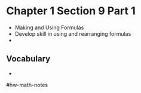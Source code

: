 # Chapter 1 Section 9 Part 1
- Making and Using Formulas
- Develop skill in using and rearranging formulas
- 

## Vocabulary
- 

#hw-math-notes
